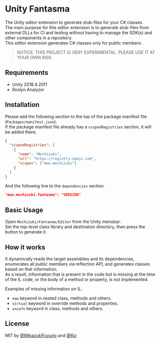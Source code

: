 # Unity Fantasma

The Unity editor extension to generate stub-files for your C# classes.  
The main purpose for this editor extension is to generate stub-files from external DLLs for CI and testing without having to manage the SDK(s) and other components in a repository.  
This editor extension generates C# classes only for public members.

> NOTICE: THIS PROJECT IS VERY EXPERIMENTAL. PLEASE USE IT AT YOUR OWN RISK.

## Requirements

- Unity 2018.4.20f1
- Roslyn Analyzer

## Installation

Please add the following section to the top of the package manifest file (`Packages/manifest.json`).  
If the package manifest file already has a `scopedRegistries` section, it will be added there.

```json
{
  "scopedRegistries": [
    {
      "name": "Mochizuki",
      "url": "https://registry.npmjs.com",
      "scopes": ["moe.mochizuki"]
    }
  ]
}
```

And the following line to the `dependencies` section.

```json
"moe.mochizuki.fantasma": "VERSION"
```

## Basic Usage

Open `Mochizuki/Fantasma/Editor` from the Unity menubar.  
Set the top-level class library and destination directory, then press the button to generate it.

## How it works

It dynamically reads the target assemblies and its dependencies, enumerates all public members via reflection API, and generates classes based on that information.  
As a result, information that is present in the code but is missing at the time of the IL code, or the body of a method or property, is not implemented.

Examples of missing information on IL:

- `new` keyword in nested class, methods and others.
- `virtual` keyword in override methods and properties.
- `unsafe` keyword in class, methods and others.

## License

MIT by [@MikazukiFuyuno](https://twitter.com/MikazukiFuyuno) and [@6jz](https://twitter.com/6jz)
